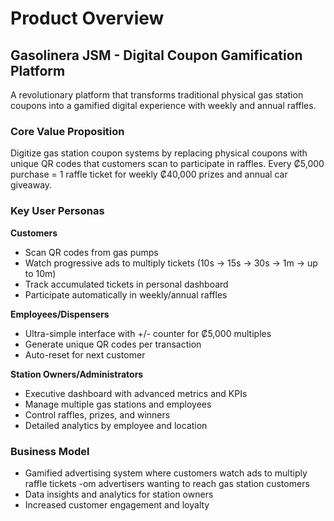 # Product Overview

## Gasolinera JSM - Digital Coupon Gamification Platform

A revolutionary platform that transforms traditional physical gas station coupons into a gamified digital experience with weekly and annual raffles.

### Core Value Proposition

Digitize gas station coupon systems by replacing physical coupons with unique QR codes that customers scan to participate in raffles. Every ₡5,000 purchase = 1 raffle ticket for weekly ₡40,000 prizes and annual car giveaway.

### Key User Personas

**Customers**

- Scan QR codes from gas pumps
- Watch progressive ads to multiply tickets (10s → 15s → 30s → 1m → up to 10m)
- Track accumulated tickets in personal dashboard
- Participate automatically in weekly/annual raffles

**Employees/Dispensers**

- Ultra-simple interface with +/- counter for ₡5,000 multiples
- Generate unique QR codes per transaction
- Auto-reset for next customer

**Station Owners/Administrators**

- Executive dashboard with advanced metrics and KPIs
- Manage multiple gas stations and employees
- Control raffles, prizes, and winners
- Detailed analytics by employee and location

### Business Model

- Gamified advertising system where customers watch ads to multiply raffle tickets
  -om advertisers wanting to reach gas station customers
- Data insights and analytics for station owners
- Increased customer engagement and loyalty
